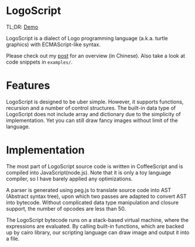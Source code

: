 # LogoScript

TL;DR: [Demo][demo]

[demo]: http://pyrocat101.github.io/LogoScript/

LogoScript is a dialect of Logo programming language (a.k.a. turtle graphics) with ECMAScript-like syntax.

Please check out my [post][blog-post] for an overview (in Chinese). Also take a look at code snippets in `examples/`.

# Features

LogoScript is designed to be uber simple. However, it supports functions, recursion and a number of control structures. The built-in data type of LogoScript does not include array and dictionary due to the simplicity of implementation. Yet you can still draw fancy images without limit of the language.

# Implementation

The most part of LogoScript source code is written in CoffeeScript and is compiled into JavaScript(node.js). Note that it is only a toy language compiler, so I have barely applied any optimizations.

A parser is generated using peg.js to translate source code into AST (Abstract syntax tree), upon which two passes are adapted to convert AST into bytecode. Without complicated data type manipulation and closure support, the number of opcodes are less than 50.

The LogoScript bytecode runs on a stack-based virtual machine, where the expressions are evaluated. By calling built-in functions, which are backed up by cairo library, our scripting language can draw image and output it into a file.


[blog-post]: http://pyroc.at/blog/2012/05/19/introducing-logoscript/
